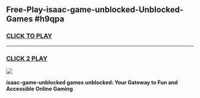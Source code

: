 
## Free-Play-isaac-game-unblocked-Unblocked-Games #h9qpa
<h3>
<a href="https://news.freeplayer.one?title=isaac-game-unblocked&ref=8M">CLICK TO PLAY</a></h3>
<hr>

<h3>
<a href="https://news.freeplayer.one?title=isaac-game-unblocked&ref=8M">CLICK 2 PLAY</a>
  
</h3>

<a href="https://news.freeplayer.one?title=isaac-game-unblocked&ref=8M"><img src="https://clearcache.store/games.png"></a>


**isaac-game-unblocked games unblocked: Your Gateway to Fun and Accessible Online Gaming**
